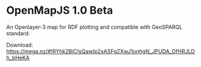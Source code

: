 # OpenMapJS 1.0 Beta
An Openlayer-3 map for RDF plotting and compatible with GeoSPARQL standard.

Download: 
https://mega.nz/#!RYhk2BiC!sQawIp2xASFgZXwJ1onhgN_JPUDA_OfHRJLDh_bHeKA

